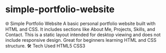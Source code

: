 # simple-portfolio-website
🌐 Simple Portfolio Website  A basic personal portfolio website built with HTML and CSS. It includes sections like About Me, Projects, Skills, and Contact.  This is a static layout intended for desktop viewing and does not include responsive design. Great for beginners learning HTML and CSS structure.  🛠️ Tech Used  HTML5  CSS3

